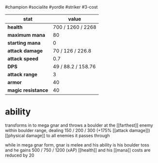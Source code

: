#champion
#socialite
#yordle
#striker
#3-cost

| stat | value |
|---|---|
| **health** | 700 / 1260 / 2268 |
| **maximum mana** | 80 |
| **starting mana** | 0 |
| **attack damage** | 70 / 126 / 226.8 |
| **attack speed** | 0.7 |
| **DPS** | 49 / 88.2 / 158.76 | 
| **attack range** | 3 |
| **armor** | 40 |
| **magic resistance** | 40 |

# ability
transforms in to mega gnar and throws a boulder at the [[farthest]] enemy within boulder range, dealing 150 / 200 / 300 (+175% [[attack damage]]) [[physical damage]] to all enemies it passes through

while in mega gnar form, gnar is melee and his ability is his boulder toss and he gains 500 / 750 / 1200 (xAP) [[health]] and his [[mana]] costs are reduced by 20
